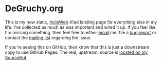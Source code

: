 # DeGruchy.org

This is my new static, [IndieWeb][1]-ified landing page for everything
else in my life. I've collected as much as was important and wired it
up. If you feel like I'm missing something, then feel free to either
[email][em] me, file a [bug report][bugs] or contact the [mailing
list][ml] regarding the issue.

If you're seeing this on GitHub, then know that this is just a
downstream copy to use GitHub Pages. The real, upstream, source is
[located on my SourceHut][sh].

[1]: https://indieweb.org/
[em]: mailto:nathan@degruchy.org
[bugs]: https://todo.sr.ht/~ndegruchy/degruchy.org
[ml]: https://lists.sr.ht/~ndegruchy/degruchy.org
[sh]: https://git.sr.ht/~ndegruchy/degruchy.org
